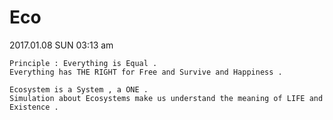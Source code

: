 # Eco

2017.01.08 SUN 03:13 am 

    Principle : Everything is Equal .
    Everything has THE RIGHT for Free and Survive and Happiness .    

    Ecosystem is a System , a ONE . 
    Simulation about Ecosystems make us understand the meaning of LIFE and Existence .
